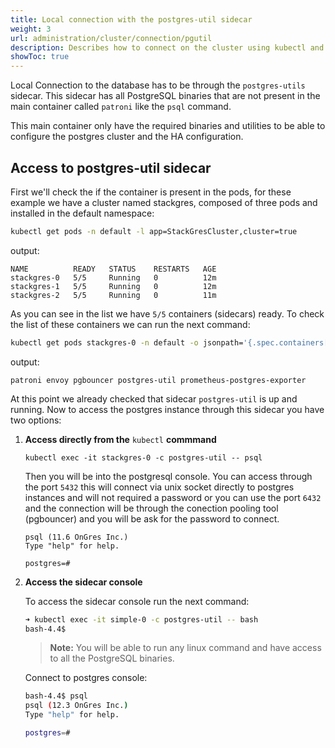 ```yaml
---
title: Local connection with the postgres-util sidecar
weight: 3
url: administration/cluster/connection/pgutil
description: Describes how to connect on the cluster using kubectl and the postgres-util sidecar container.
showToc: true
---
```


Local Connection to the database has to be through the `postgres-utils` sidecar. This sidecar has all PostgreSQL binaries that are not present in the main container called `patroni` like the `psql` command.

This main container only have the required binaries and utilities to be able to configure the postgres cluster and the HA configuration.


## Access to postgres-util sidecar

First we'll check the if the container is present in the pods, for these example we have a cluster named stackgres, composed of three pods and installed in the default namespace:

```bash
kubectl get pods -n default -l app=StackGresCluster,cluster=true
```

output:

```
NAME          READY   STATUS    RESTARTS   AGE
stackgres-0   5/5     Running   0          12m
stackgres-1   5/5     Running   0          12m
stackgres-2   5/5     Running   0          11m
```

As you can see in the list we have `5/5` containers (sidecars) ready. To check the list of these containers we can run the next command:

```bash
kubectl get pods stackgres-0 -n default -o jsonpath='{.spec.containers[*].name}*'
```

output:

```
patroni envoy pgbouncer postgres-util prometheus-postgres-exporter
```

At this point we already checked that sidecar `postgres-util` is up and running. Now to access the postgres instance through this sidecar you have two options:

1. **Access directly from the** `kubectl` **commmand**

    `kubectl exec -it stackgres-0 -c postgres-util -- psql`

    Then you will be into the postgresql console. You can access through the port `5432` this will connect via unix socket directly to postgres instances and will not required a password or you can use the port `6432` and the connection will  be through the conection pooling tool (pgbouncer) and you will be ask for the password to connect.

    ```
    psql (11.6 OnGres Inc.)
    Type "help" for help.

    postgres=#
    ```

2. **Access the sidecar console**

    To access the sidecar console run the next command:

    ```bash
    ➜ kubectl exec -it simple-0 -c postgres-util -- bash
    bash-4.4$ 
    ```

    > **Note:** You will be able to run any linux command and have access to all the PostgreSQL binaries.

    Connect to postgres console:

    ```bash
    bash-4.4$ psql
    psql (12.3 OnGres Inc.)
    Type "help" for help.

    postgres=# 

    ```